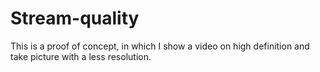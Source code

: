 # Stream-quality
This is a proof of concept, in which I show a video on high definition and take picture with a less resolution.
